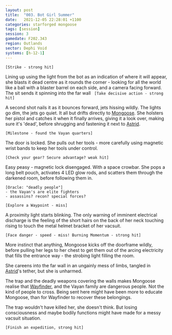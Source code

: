 ```yaml
---
layout: post
title:  "003. Bot Girl Summer"
date:   2021-12-05 22:28:01 +1100
categories: starforged mongoose
tags: [session]
session: 3
gamedate: F202.343
region: Outlands
sector: Dephi Void
systems: [h-12-1]
---
```


`[Strike - strong hit]`

Lining up using the light from the bot as an indication of where it will appear, she blasts it dead centre as it rounds the corner - looking for all the world like a ball with a blaster barrel on each side, and a camera facing forward. The sit sends it spinning into the far wall
`
[Take decisive action - strong hit]`

A second shot nails it as it bounces forward, jets hissing wildly. The lights go dim, the jets go quiet. It all but drifts directly to [Mongoose](/mongoose). She holsters her pistol and catches it when it finally arrives, giving it a look over, making sure it's 'dead', before shrugging and fastening it next to [Astrid](/npcs/astrid).

`[Milestone - found the Vayan quarters]`

The door is locked. She pulls out her tools - more carefully using magnetic wrist bands to keep her tools under control.

`[Check your gear? Secure advantage? weak hit]`

Easy peasy - magnetic lock disengaged. With a space crowbar. She pops a long belt pouch, activates 4 LED glow rods, and scatters them through the darkened room, before following them in.

```
[Oracle: "deadly people"]
- the Vayan's are elite fighters 
- assassins? recon? special forces?

[Explore a Waypoint - miss]
```

A proximity light starts blinking. The only warning of imminent electrical discharge is the feeling of the short hairs on the back of her neck touching rising to touch the metal helmet bracket of her vacsuit.

`[Face danger - speed - miss! Burning Momentum - strong hit]`

More instinct that anything, Mongoose kicks off the doorframe wildly, before pulling her legs to her chest to get them out of the arcing electricity that fills the entrance way - the strobing light filling the room.

She careens into the far wall in an ungainly mess of limbs, tangled in [Astrid](/npcs/astrid)'s tether, but she is unharmed.

The trap and the deadly weapons covering the walls makes Mongoose realise that [Wayfinder](/npcs/wayfinder), and the Vayan family are dangerous people. Not the kind of people to cross. Being sent here might have been more to educate Mongoose, than for Wayfinder to recover these belongings.

The trap wouldn't have killed her, she doesn't think. But losing consciousness and maybe bodily functions might have made for a messy vacsuit situation.

`[Finish an expedition, strong hit]`